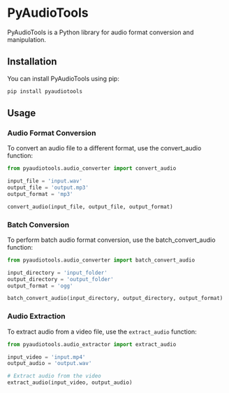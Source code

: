 # PyAudioTools

PyAudioTools is a Python library for audio format conversion and manipulation.

## Installation

You can install PyAudioTools using pip:

```bash
pip install pyaudiotools
```

## Usage

### Audio Format Conversion

To convert an audio file to a different format, use the convert_audio function:

```python
from pyaudiotools.audio_converter import convert_audio

input_file = 'input.wav'
output_file = 'output.mp3'
output_format = 'mp3'

convert_audio(input_file, output_file, output_format)
```

### Batch Conversion

To perform batch audio format conversion, use the batch_convert_audio function:

```python
from pyaudiotools.audio_converter import batch_convert_audio

input_directory = 'input_folder'
output_directory = 'output_folder'
output_format = 'ogg'

batch_convert_audio(input_directory, output_directory, output_format)

```

### Audio Extraction

To extract audio from a video file, use the `extract_audio` function:

```python
from pyaudiotools.audio_extractor import extract_audio

input_video = 'input.mp4'
output_audio = 'output.wav'

# Extract audio from the video
extract_audio(input_video, output_audio)
